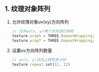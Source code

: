 ## 1. 纹理对象阵列

1. 允许纹理对象uv(xy)方向阵列

   ```js
   // 允许uv(x, y)两个方向进行阵列
   texture.wrapS = THREE.RepeatWrapping;
   texture.wrapT = THREE.RepeatWrapping;
   ```

2. 设置uv方向阵列数量

   ```js
   // uv(x, y)方向上阵列多少份
   texture.repeat.set(12, 12)
   ```

